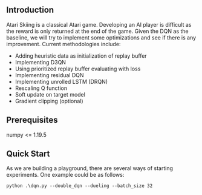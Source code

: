 ## Introduction

Atari Skiing is a classical Atari game. Developing an AI player is difficult as the reward is only returned at the end of the game. Given the DQN as the baseline, we will try to implement some optimizations and see if there is any improvement. Current methodologies include:

- Adding heuristic data as initialization of replay buffer
- Implementing D3QN
- Using prioritized replay buffer evaluating with loss
- Implementing residual DQN
- Implementing unrolled LSTM (DRQN)
- Rescaling Q function
- Soft update on target model
- Gradient clipping (optional)

## Prerequisites

numpy <= 1.19.5

## Quick Start

As we are building a playground, 
there are several ways of starting experiments.
One example could be as follows:

`python .\dqn.py --double_dqn --dueling --batch_size 32`

